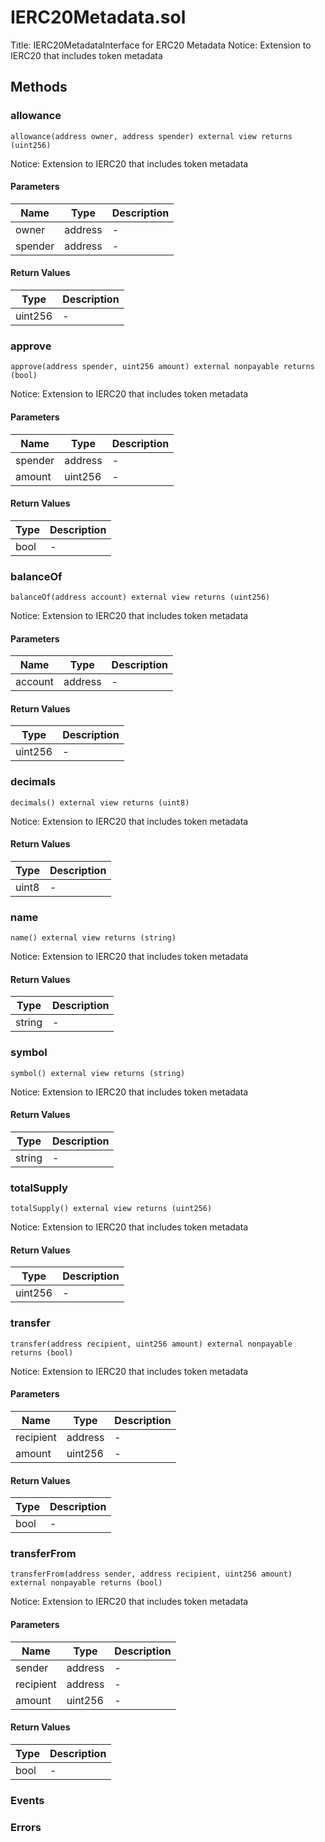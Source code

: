 
# IERC20Metadata.sol
Title: IERC20MetadataInterface for ERC20 Metadata
Notice: Extension to IERC20 that includes token metadata

## Methods
### allowance
```solidity
allowance(address owner, address spender) external view returns (uint256)
```
Notice: Extension to IERC20 that includes token metadata
#### Parameters

| Name | Type | Description |
|---|---|---|
| owner | address | - |
| spender | address | - |

#### Return Values

| Type | Description |
|---|---|
uint256 | - |

### approve
```solidity
approve(address spender, uint256 amount) external nonpayable returns (bool)
```
Notice: Extension to IERC20 that includes token metadata
#### Parameters

| Name | Type | Description |
|---|---|---|
| spender | address | - |
| amount | uint256 | - |

#### Return Values

| Type | Description |
|---|---|
bool | - |

### balanceOf
```solidity
balanceOf(address account) external view returns (uint256)
```
Notice: Extension to IERC20 that includes token metadata
#### Parameters

| Name | Type | Description |
|---|---|---|
| account | address | - |

#### Return Values

| Type | Description |
|---|---|
uint256 | - |

### decimals
```solidity
decimals() external view returns (uint8)
```
Notice: Extension to IERC20 that includes token metadata
#### Return Values

| Type | Description |
|---|---|
uint8 | - |

### name
```solidity
name() external view returns (string)
```
Notice: Extension to IERC20 that includes token metadata
#### Return Values

| Type | Description |
|---|---|
string | - |

### symbol
```solidity
symbol() external view returns (string)
```
Notice: Extension to IERC20 that includes token metadata
#### Return Values

| Type | Description |
|---|---|
string | - |

### totalSupply
```solidity
totalSupply() external view returns (uint256)
```
Notice: Extension to IERC20 that includes token metadata
#### Return Values

| Type | Description |
|---|---|
uint256 | - |

### transfer
```solidity
transfer(address recipient, uint256 amount) external nonpayable returns (bool)
```
Notice: Extension to IERC20 that includes token metadata
#### Parameters

| Name | Type | Description |
|---|---|---|
| recipient | address | - |
| amount | uint256 | - |

#### Return Values

| Type | Description |
|---|---|
bool | - |

### transferFrom
```solidity
transferFrom(address sender, address recipient, uint256 amount) external nonpayable returns (bool)
```
Notice: Extension to IERC20 that includes token metadata
#### Parameters

| Name | Type | Description |
|---|---|---|
| sender | address | - |
| recipient | address | - |
| amount | uint256 | - |

#### Return Values

| Type | Description |
|---|---|
bool | - |


### Events

### Errors

